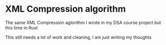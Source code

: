 # XML Compression algorithm

The same XML Compression aglorithm I wrote in my DSA course project but this time in Rust

This still needs a lot of work and cleaning, I am just writing my thoughts

